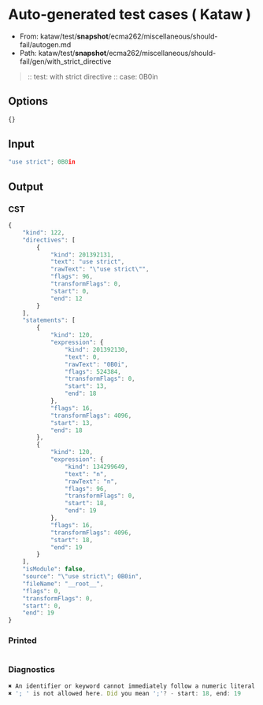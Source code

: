 # Auto-generated test cases ( Kataw )
- From: kataw/test/__snapshot__/ecma262/miscellaneous/should-fail/autogen.md
- Path: kataw/test/__snapshot__/ecma262/miscellaneous/should-fail/gen/with_strict_directive
> :: test: with strict directive
> :: case: 0B0in
## Options

`````js
{}
`````
## Input

`````js
"use strict"; 0B0in
`````
## Output

### CST

```javascript
{
    "kind": 122,
    "directives": [
        {
            "kind": 201392131,
            "text": "use strict",
            "rawText": "\"use strict\"",
            "flags": 96,
            "transformFlags": 0,
            "start": 0,
            "end": 12
        }
    ],
    "statements": [
        {
            "kind": 120,
            "expression": {
                "kind": 201392130,
                "text": 0,
                "rawText": "0B0i",
                "flags": 524384,
                "transformFlags": 0,
                "start": 13,
                "end": 18
            },
            "flags": 16,
            "transformFlags": 4096,
            "start": 13,
            "end": 18
        },
        {
            "kind": 120,
            "expression": {
                "kind": 134299649,
                "text": "n",
                "rawText": "n",
                "flags": 96,
                "transformFlags": 0,
                "start": 18,
                "end": 19
            },
            "flags": 16,
            "transformFlags": 4096,
            "start": 18,
            "end": 19
        }
    ],
    "isModule": false,
    "source": "\"use strict\"; 0B0in",
    "fileName": "__root__",
    "flags": 0,
    "transformFlags": 0,
    "start": 0,
    "end": 19
}
```

### Printed

```javascript

```

### Diagnostics

```javascript
✖ An identifier or keyword cannot immediately follow a numeric literal - start: 13, end: 17
✖ '; ' is not allowed here. Did you mean ';'? - start: 18, end: 19

```

